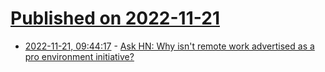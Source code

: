# [Published on 2022-11-21](index.md)

* [2022-11-21, 09:44:17](https://news.ycombinator.com/item?id=33690719) - [Ask HN: Why isn't remote work advertised as a pro environment initiative?](https://news.ycombinator.com/item?id=33690719)
